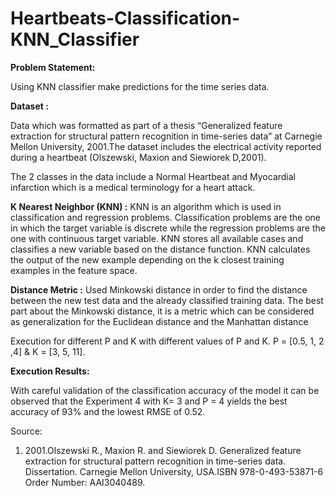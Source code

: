 # Heartbeats-Classification-KNN_Classifier

**Problem Statement:**

Using KNN classifier make predictions for the time series data.

**Dataset :**

Data which was formatted as part of a thesis “Generalized feature extraction for structural pattern recognition in time-series data” at Carnegie Mellon University, 2001.The dataset includes the electrical activity reported during a heartbeat (Olszewski, Maxion and Siewiorek D,2001). 

The 2 classes in the data include a Normal Heartbeat and Myocardial infarction which is a medical terminology for a heart attack.

**K Nearest Neighbor (KNN) :**
KNN is an algorithm which is used in classification and regression problems. Classification problems are the one in which the target variable is discrete while the regression problems are the one with continuous target variable. KNN stores all available cases and classifies a new variable based on the distance function. KNN calculates the output of the new example depending on the k closest training examples in the feature space.


**Distance Metric :**
Used Minkowski distance in order to find the distance between the new test data and the already classified training data. The best part about the Minkowski distance, it is a metric which can be considered as generalization for the Euclidean distance and the Manhattan distance


Execution for different P and K with different values of P and K. P = [0.5, 1, 2 ,4] & K = [3, 5, 11].


**Execution Results:**

With careful validation of the classification accuracy of the model it can be observed that the Experiment 4 with K= 3 and P = 4 yields the best accuracy of 93% and the lowest RMSE of 0.52.



Source:
1. 2001.Olszewski R., Maxion R. and Siewiorek D. Generalized feature extraction for structural pattern recognition in time-series data. Dissertation. Carnegie Mellon University, USA.ISBN 978-0-493-53871-6 Order Number: AAI3040489.
